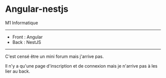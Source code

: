 # Angular-nestjs

M1 Informatique

***
* Front : Angular
* Back : NestJS
***
C'est censé être un mini forum mais j'arrive pas.

Il n'y a qu'une page d'inscription et de connexion mais je n'arrive pas à les lier au back.
